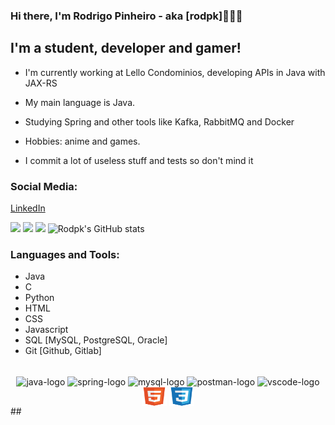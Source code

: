 ### Hi there, I'm Rodrigo Pinheiro - aka [rodpk]👋🇧🇷

## I'm a student, developer and gamer!
- I'm currently working at Lello Condominios, developing APIs in Java with JAX-RS 
- My main language is Java.
- Studying Spring and other tools like Kafka, RabbitMQ and Docker
- Hobbies: anime and games.

- I commit a lot of useless stuff and tests so don't mind it

### Social Media:
[LinkedIn]



![](http://github-profile-summary-cards.vercel.app/api/cards/profile-details?username=rodpk&theme=dracula)
![](http://github-profile-summary-cards.vercel.app/api/cards/repos-per-language?username=rodpk&theme=dracula)
![](http://github-profile-summary-cards.vercel.app/api/cards/stats?username=rodpk&theme=dracula)
![Rodpk's GitHub stats](https://github-readme-stats.vercel.app/api?username=rodpk&show_icons=true&theme=dracula)
### Languages and Tools:

- Java
- C
- Python          
- HTML
- CSS
- Javascript
- SQL [MySQL, PostgreSQL, Oracle]
- Git [Github, Gitlab]


<div style="display: inline_block" align="center"><br>
 <img align="center" alt="java-logo" src="https://cdn.jsdelivr.net/gh/devicons/devicon/icons/java/java-original-wordmark.svg" width="50" height="50"/> 
 <img align="center" alt="spring-logo" src="https://cdn.jsdelivr.net/gh/devicons/devicon/icons/spring/spring-original-wordmark.svg" width="60" height="50"/> 
 <img align="center" alt="mysql-logo" src="https://icongr.am/devicon/mysql-original.svg?size=128&color=currentColor" width="50" height="40"/>
 <img align="center" alt="postman-logo" src="https://user-images.githubusercontent.com/102272830/174455419-6fad00e8-c3d4-4eba-97bf-ba985b235111.png" width="30" height="30"/>
 <img align="center" alt="vscode-logo" src="https://cdn.jsdelivr.net/gh/devicons/devicon/icons/vscode/vscode-original.svg"  width="40" height="30" />
 <img align="center" alt="html-logo" src="https://raw.githubusercontent.com/devicons/devicon/master/icons/html5/html5-original.svg" width="40" height="30" />
 <img align="center" alt="css-logo" src="https://raw.githubusercontent.com/devicons/devicon/master/icons/css3/css3-original.svg" width="40" height="30" />
 </div>
 ##
<br />
<br />



[LinkedIn]: https://www.linkedin.com/in/rodpinheiro/
